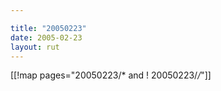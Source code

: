 ```yaml
---

title: "20050223"
date: 2005-02-23
layout: rut
---
```


[[!map pages="20050223/* and ! 20050223/*/*"]]
